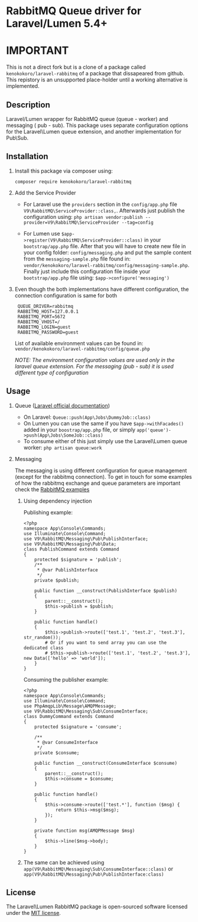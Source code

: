 RabbitMQ Queue driver for Laravel/Lumen 5.4+
======================

# IMPORTANT

This is not a direct fork but is a clone of a package called `kenokokoro/laravel-rabbitmq` of a package that
dissapeared from github. This repistory is an unsupported place-holder until a working alternative is implemented.

## Description
Laravel/Lumen wrapper for RabbitMQ queue (queue - worker) and messaging ( pub - sub). This package uses separate 
configuration options for the Laravel\Lumen queue extension, and another implementation for Pub\Sub.

## Installation

1. Install this package via composer using:

    `composer require kenokokoro/laravel-rabbitmq`

2. Add the Service Provider

    - For Laravel use the `providers` section in the `config/app.php` file `V9\RabbitMQ\ServiceProvider::class,`. 
    Afterwards just publish the configuration using: `php artisan vendor:publish --provider=V9\RabbitMQ\ServiceProvider --tag=config`
    
    - For Lumen use `$app->register(V9\RabbitMQ\ServiceProvider::class)` in your `bootstrap/app.php` file. After that 
    you will have to create new file in your config folder: `config/messaging.php` and put the sample content from the
    `messaging-sample.php` file found in: `vendor/kenokokoro/laravel-rabbitmq/config/messaging-sample.php`. Finally
    just include this configuration file inside your `bootstrap/app.php` file using: `$app->configure('messaging')`

3. Even though the both implementations have different configuration, the connection configuration is same for both

		QUEUE_DRIVER=rabbitmq
		RABBITMQ_HOST=127.0.0.1
		RABBITMQ_PORT=5672
		RABBITMQ_VHOST=/
		RABBITMQ_LOGIN=guest
		RABBITMQ_PASSWORD=guest
		
	List of available environment values can be found in: `vendor/kenokokoro/laravel-rabbitmq/config/queue.php`
	
	*NOTE: The environment configuration values are used only in the laravel queue extension. For the messaging (pub - sub)
	it is used different type of configuration*

## Usage
1. Queue ([Laravel official documentation](https://laravel.com/docs/5.4/queues))
    - On Laravel: `Queue::push(App\Jobs\DummyJob::class)`
    - On Lumen you can use the same if you have `$app->withFacades()` added in your `boostrap/app.php` file, or 
    simply `app('queue')->push(App\Jobs\SomeJob::class)`
    - To consume either of this just simply use the Laravel\Lumen queue worker: `php artisan queue:work`
    
2. Messaging

    The messaging is using different configuration for queue management (except for the rabbitmq connection). 
    To get in touch for some examples of how the rabbitmq exchange and queue parameters are important check the
    [RabbitMQ examples](https://www.rabbitmq.com/tutorials/tutorial-three-php.html)
    
    1. Using dependency injection
    
        Publishing example:
        ```
        <?php
        namespace App\Console\Commands;
        use Illuminate\Console\Command;
        use V9\RabbitMQ\Messaging\Pub\PublishInterface;
        use V9\RabbitMQ\Messaging\Pub\Data;
        class PublishCommand extends Command
        {
            protected $signature = 'publish';
            /**
             * @var PublishInterface
             */
            private $publish;

            public function __construct(PublishInterface $publish)
            {
                parent::__construct();
                $this->publish = $publish;
            }

            public function handle()
            {
                $this->publish->route(['test.1', 'test.2', 'test.3'], str_random());
                # Or if you want to send array you can use the dedicated class
                # $this->publish->route(['test.1', 'test.2', 'test.3'], new Data(['hello' => 'world']);
            }
        }
        ```
    
        Consuming the publisher example:
        ```
        <?php
        namespace App\Console\Commands;
        use Illuminate\Console\Command;
        use PhpAmqpLib\Message\AMQPMessage;
        use V9\RabbitMQ\Messaging\Sub\ConsumeInterface;
        class DummyCommand extends Command
        {
            protected $signature = 'consume';

            /**
             * @var ConsumeInterface
             */
            private $consume;

            public function __construct(ConsumeInterface $consume)
            {
                parent::__construct();
                $this->consume = $consume;
            }

            public function handle()
            {
                $this->consume->route(['test.*'], function ($msg) {
                    return $this->msg($msg);
                });
            }

            private function msg(AMQPMessage $msg)
            {
                $this->line($msg->body);
            }
        }
        ```
    
    2. The same can be achieved using `app(V9\RabbitMQ\Messaging\Sub\ConsumeInterface::class)` or `app(V9\RabbitMQ\Messaging\Pub\PublishInterface:class)`
    
## License
The Laravel\Lumen RabbitMQ package is open-sourced software licensed 
under the [MIT license](http://opensource.org/licenses/MIT).
